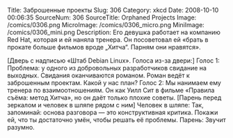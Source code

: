 Title: Заброшенные проекты 
Slug: 306 
Category: xkcd 
Date: 2008-10-10 00:06:35 
SourceNum: 306 
SourceTitle: Orphaned Projects 
Image: /comics/0306.png 
MicroImage: /comics/0306_micro.png 
MiniImage: /comics/0306_mini.png 
Description: Его девушка работает на компанию Red Hat, которая и ей наняла тренера. Он посоветовал ей «брать в прокате больше фильмов вроде „Хитча“. Парням они нравятся». 

[Дверь с надписью «Штаб Debian Linux». Голоса из-за двери:]
Голос 1: Проблема: у одного из добровольных разработчиков свидание на выходных. Свидания оканчиваются романом. Роман ведёт к заброшенным проектам. Какой у нас план?
Голос 2: Мы нанимаем ему тренера по взаимоотношениям. Он как Уилл Сит в фильме «Правила съёма: метод Хитча», но он даёт только плохие советы.
[Парень перед зеркалом и человек в шляпе рядом с ним]
Человек в шляпе: Так, запоминай: основа разговора — это конструктивная критика. Покажи ей, что ты достаточно умён, чтобы решать её проблемы.
Парень: Звучит разумно.